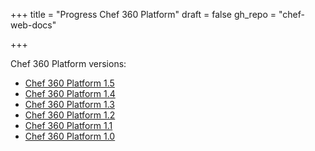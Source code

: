 +++
title = "Progress Chef 360 Platform"
draft = false
gh_repo = "chef-web-docs"

+++

Chef 360 Platform versions:

- [Chef 360 Platform 1.5](/360/1.5/)
- [Chef 360 Platform 1.4](/360/1.4/)
- [Chef 360 Platform 1.3](/360/1.3/)
- [Chef 360 Platform 1.2](/360/1.2/)
- [Chef 360 Platform 1.1](/360/1.1/)
- [Chef 360 Platform 1.0](/360/1.0/)
